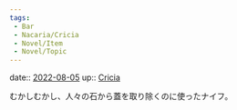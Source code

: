 ```yaml
---
tags:
 - Bar
 - Nacaria/Cricia
 - Novel/Item
 - Novel/Topic
---
```


date:: [2022-08-05](../../../Daily_Note/2022-08-05.md)
up:: [Cricia](Novel/Nacaria/Cricia.md)

むかしむかし、人々の石から蓋を取り除くのに使ったナイフ。
